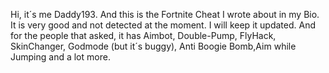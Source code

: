 Hi, it´s me Daddy193. And this is the Fortnite Cheat I wrote about in my Bio. It is very good and not detected at the moment. I will keep it updated.
And for the people that asked, it has Aimbot, Double-Pump, FlyHack, SkinChanger, Godmode (but it´s buggy), Anti Boogie Bomb,Aim while Jumping and a lot more.
